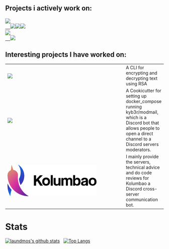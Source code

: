 ## Projects i actively work on:
<a href="https://github.com/laundmo/multiton">
  <img align="center" src="https://github-readme-stats.vercel.app/api/pin/?username=laundmo&repo=multiton&theme=nord" /><br/>
&nbsp;&nbsp;&nbsp;&nbsp;<a href="https://pypi.python.org/pypi/multiton"><img src="https://img.shields.io/pypi/v/multiton.svg"></a><a href="https://travis-ci.com/laundmo/multiton"><img src="https://img.shields.io/travis/laundmo/multiton.svg"></a><a href="https://multiton.readthedocs.io/en/latest/?badge=latest"><img src="https://readthedocs.org/projects/multiton/badge/?version=latest"></a>
</a>

<br/>

<a href="https://github.com/laundmo/prawvents">
  <img align="center" src="https://github-readme-stats.vercel.app/api/pin/?username=laundmo&repo=prawvents&theme=nord" /><br/>
&nbsp;&nbsp;&nbsp;&nbsp;<a href="https://pypi.python.org/pypi/prawvents"><img src="https://img.shields.io/pypi/v/prawvents.svg"></a>
</a><br/>


## Interesting projects I have worked on:

<table>
  <tr>
    <td width="470px">
<a href="https://github.com/laundmo/RSA-message-encrypt"><img align="center" src="https://github-readme-stats.vercel.app/api/pin/?username=laundmo&repo=RSA-message-encrypt&theme=nord" /><br/></a></td>
    <td> A CLI for encrypting and decrypting text using RSA </td>
  </tr>
    <tr>
    <td>
     
<a href="https://github.com/laundmo/modmail_docker"><img align="center" src="https://github-readme-stats.vercel.app/api/pin/?username=laundmo&repo=modmail_docker&theme=nord" /><br/></a></td>
    <td>A Cookicutter for setting up docker_compose running kyb3r/modmail, which is a Discord bot that allows people to open a direct channel to a Discord servers moderators.</td>
  </tr>
   </tr>
    <tr>
    <td><a href="https://kolumbao.com/"><img height="100px" src="https://github.com/Kolumbao/kolumbao.github.io/raw/master/img/logo_nom.png"></a></td>
    <td>I mainly provide the servers, technical advice and do code reviews for Kolumbao a Discord cross-server communication bot.</td>
  </tr>
</table>

# Stats

[![laundmos's github stats](https://github-readme-stats.vercel.app/api?username=laundmo&show_icons=true&theme=nord&count_private=true)](https://github.com/laundmo/)&nbsp;&nbsp;
[![Top Langs](https://github-readme-stats.vercel.app/api/top-langs/?username=laundmo&langs_count=8&theme=nord&hide=html)](https://github.com/laundmo/)
